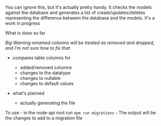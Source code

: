 You can ignore this, but it's actually pretty handy. It checks the models against the 
database and generates a list of create/updates/deletes representing the difference
between the database and the models. It's a work in progress

What is does so far

*Big Warning renamed columns will be treated as removed and dropped, and I'm not sure how to fix that*

- compares table columns for
	- added/removed columns
	- changes to the datatype
	- changes to nullable
	- changes to default values

- what's planned
	
	- actually generating the file


To use
	- in the node-api root run `npm run migrations`
	- The output will be the changes to add to a migration file